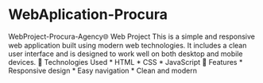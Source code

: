 # WebAplication-Procura
 WebProject-Procura-Agency🌐 Web Project This is a simple and responsive web application built using modern web technologies. It includes a clean user interface and is designed to work well on both desktop and mobile devices.   🔧 Technologies Used  * HTML * CSS  * JavaScript 🚀 Features * Responsive design  * Easy navigation  * Clean and modern
